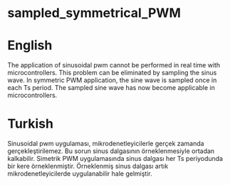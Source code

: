 # sampled_symmetrical_PWM
# English
The application of sinusoidal pwm cannot be performed in real time with microcontrollers. This problem can be eliminated by sampling the sinus wave. In symmetric PWM application, the sine wave is sampled once in each Ts period. The sampled sine wave has now become applicable in microcontrollers.

# Turkish
Sinusoidal pwm uygulaması, mikrodenetleyicilerle gerçek zamanda gerçekleştirilemez. Bu sorun sinus dalgasının örneklenmesiyle ortadan kalkabilir. Simetrik PWM uygulamasında sinus dalgası her Ts periyodunda bir kere örneklenmiştir. Örneklenmiş sinus dalgası artık mikrodenetleyicilerde uygulanabilir hale gelmiştir.
